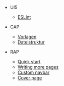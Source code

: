 - UI5
  - [ESLint](ui5/eslint.md)

- CAP
  - [Vorlagen](cap/templates.md)
  - [Dateistruktur](cap/filestructure.md)

- RAP

  - [Quick start](quickstart.md)
  - [Writing more pages](more-pages.md)
  - [Custom navbar](custom-navbar.md)
  - [Cover page](cover.md)
